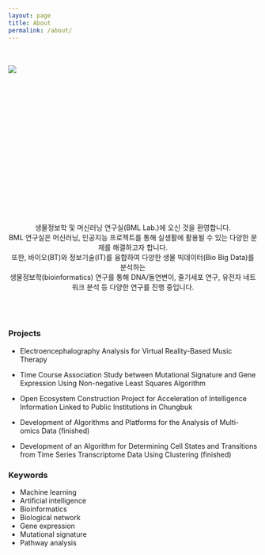 ```yaml
---
layout: page
title: About
permalink: /about/
---
```

<br>
<br>
<img src="{{site.baseurl}}/static/img/about2.png" style="display: block; margin: 0px auto;
    width: auto; height: auto;
    min-width: 300px;
    min-height: 300px;">
<div style="text-align:center;">
    <br>
    생물정보학 및 머신러닝 연구실(BML Lab.)에 오신 것을 환영합니다.
    <br>
    BML 연구실은 머신러닝, 인공지능 프로젝트를 통해 실생활에 활용될 수 있는 다양한 문제를 해결하고자 합니다.
    <br>
    또한, 바이오(BT)와 정보기술(IT)를 융합하여 다양한 생물 빅데이터(Bio Big Data)를 분석하는 
    <br>
    생물정보학(bioinformatics) 연구를 통해 DNA/돌연변이, 줄기세포 
    연구, 유전자 네트워크 분석 등 다양한 연구를 진행 중입니다.
    <br>
    <br>
    <br>
    <br>

</div>

### Projects

* Electroencephalography Analysis for Virtual Reality-Based Music Therapy

* Time Course Association Study between Mutational Signature and Gene Expression Using Non-negative Least Squares Algorithm

* Open Ecosystem Construction Project for Acceleration of Intelligence Information Linked to Public Institutions in Chungbuk

* Development of Algorithms and Platforms for the Analysis of Multi-omics Data (finished)

* Development of an Algorithm for Determining Cell States and Transitions from Time Series Transcriptome Data Using Clustering (finished)

### Keywords

* Machine learning
* Artificial intelligence
* Bioinformatics
* Biological network
* Gene expression
* Mutational signature
* Pathway analysis
